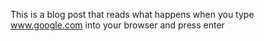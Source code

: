 This is a blog post that reads what happens when you type www.google.com into your browser and press enter
